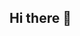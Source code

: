 ## Hi there 👋

<!--

**Here are some ideas to get you started:**

#<a href="https://sorayaworld.id/">Soraya World</a> adalah perusahaan Teknologi Informasi yang menyediakan solusi inovatif dan berkualitas tinggi dalam bidang konsultan IT, Software Development,Website,aplikasi mobile dan Cloud Services. 

--!>
